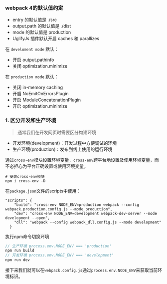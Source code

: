 ###  webpack 4的默认值约定

* entry 的默认值是 ./src
* output.path 的默认值是 ./dist
* mode 的默认值是 production
* UglifyJs 插件默认开启 caches 和 parallizes


在 `develoment mode` 默认：

* 开启 output.pathinfo
* 关闭 optimization.minimize

在 `production mode` 默认：

* 关闭 in-memory caching
* 开启 NoEmitOnErrorsPlugin
* 开启 ModuleConcatenationPlugin
* 开启 optimization.minimize

### 1. 区分开发和生产环境

>通常我们在开发网页时需要区分构建环境

* 开发环境(development)：开发过程中方便调试的环境
* 生产环境(production)：发布到线上使用的运行环境

通过`cross-env`模块设置环境变量，`cross-env`跨平台地设置及使用环境变量，而不必担心为平台正确设置或使用环境变量。

```
# 安装cross-env模块
npm i cross-env -D
```
在`package.json`文件的scripts中使用：

```
"scripts": {
    "build": "cross-env NODE_ENV=production webpack --config webpack.production.config.js --mode production",
    "dev": "cross-env NODE_ENV=development webpack-dev-server --mode development --open",
    "dll": "webpack --config webpack_dll.config.js --mode development"
  }
```
执行npm命令切换环境

```js
// 生产环境 process.env.NODE_ENV === 'production'
npm run build
// 开发环境 process.env.NODE_ENV === 'development'
npm run dev
```
接下来我们就可以在`webpack.config.js`通过`process.env.NODE_ENV`来获取当前环境标识。